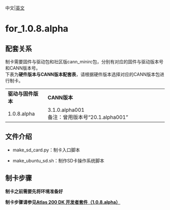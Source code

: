 中文|[英文](README_EN.md)

# for_1.0.8.alpha

## 配套关系

制卡需要固件与驱动包和社区版cann_minirc包，分别有对应的固件与驱动版本号和CANN版本号。    
下表为**硬件版本与CANN版本配套表**，请根据硬件版本选择对应的CANN版本包进行制卡。

<table>
<tr><td width="25%"><b>驱动与固件版本</b></td><td width="75%"><b>CANN版本</b></td></tr>
<tr><td>1.0.8.alpha</td><td>3.1.0.alpha001<br/>备注：曾用版本号“20.1.alpha001”</td>
</tr>
</table>

## 文件介绍

- make_sd_card.py：制卡入口脚本

- make_ubuntu_sd.sh：制作SD卡操作系统脚本

## 制卡步骤

**制卡之前需要先将环境准备好**

**制卡步骤请参见[Atlas 200 DK 开发者套件（1.0.8.alpha）](https://support.huaweicloud.com/dedg-A200dk_3000_c75/atlased_04_0013.html)**